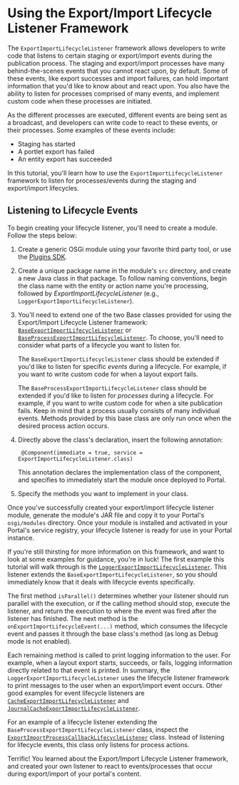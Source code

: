 # Using the Export/Import Lifecycle Listener Framework

The `ExportImportLifecycleListener` framework allows developers to write code
that listens to certain staging or export/import events during the publication
process. The staging and export/import processes have many behind-the-scenes
events that you cannot react upon, by default. Some of these events, like export
successes and import failures, can hold important information that you'd like
to know about and react upon. You also have the ability to listen for processes
comprised of many events, and implement custom code when these processes are
initiated.

As the different processes are executed, different events are being sent as a
broadcast, and developers can write code to react to these events, or their
processes. Some examples of these events include:

- Staging has started
- A portlet export has failed
- An entity export has succeeded

In this tutorial, you'll learn how to use the `ExportImportLifecycleListener`
framework to listen for processes/events during the staging and export/import
lifecycles.

## Listening to Lifecycle Events

To begin creating your lifecycle listener, you'll need to create a module.
Follow the steps below:

1. Create a generic OSGi module using your favorite third party tool, or use the
[Plugins SDK](/develop/tutorials/-/knowledge_base/7-0/creating-a-simple-bundle).

2. Create a unique package name in the module's `src` directory, and create a
   new Java class in that package. To follow naming conventions, begin the class
   name with the entity or action name you're processing, followed by
   *ExportImportLifecycleListener* (e.g.,
   `LoggerExportImportLifecycleListener`).

3. You'll need to extend one of the two Base classes provided for using the
   Export/Import Lifecycle Listener framework:
   [`BaseExportImportLifecycleListener`](https://github.com/liferay/liferay-portal/blob/master/portal-service/src/com/liferay/portlet/exportimport/lifecycle/BaseExportImportLifecycleListener.java)
   or
   [`BaseProcessExportImportLifecycleListener`](https://github.com/liferay/liferay-portal/blob/master/portal-service/src/com/liferay/portlet/exportimport/lifecycle/BaseProcessExportImportLifecycleListener.java).
   To choose, you'll need to consider what parts of a lifecycle you want to
   listen for.

    The `BaseExportImportLifecycleListener` class should be extended if you'd
    like to listen for specific *events* during a lifecycle. For example, if you
    want to write custom code for when a layout export fails.

    The `BaseProcessExportImportLifecycleListener` class should be extended if
    you'd like to listen for *processes* during a lifecycle. For example, if you
    want to write custom code for when a site publication fails. Keep in mind
    that a process usually consists of many individual events. Methods provided
    by this base class are only run once when the desired process action occurs.

4. Directly above the class's declaration, insert the following annotation:

        @Component(immediate = true, service = ExportImportLifecycleListener.class)

    This annotation declares the implementation class of the component, and
    specifies to immediately start the module once deployed to Portal.

5. Specify the methods you want to implement in your class.

Once you've successfully created your export/import lifecycle listener module,
generate the module's JAR file and copy it to your Portal's `osgi/modules`
directory. Once your module is installed and activated in your Portal's service
registry, your lifecycle listener is ready for use in your Portal instance.

If you're still thirsting for more information on this framework, and want to
look at some examples for guidance, you're in luck! The first example this
tutorial will walk through is the
[`LoggerExportImportLifecycleListener`](https://github.com/liferay/liferay-portal/blob/master/modules/apps/export-import/export-import-service/src/com/liferay/exportimport/lifecycle/LoggerExportImportLifecycleListener.java).
This listener extends the `BaseExportImportLifecycleListener`, so you should
immediately know that it deals with lifecycle events specifically.

The first method `isParallel()` determines whether your listener should run
parallel with the execution, or if the calling method should stop, execute the
listener, and return the execution to where the event was fired after the
listener has finished. The next method is the
`onExportImportLifecycleEvent(...)` method, which consumes the lifecycle event
and passes it through the base class's method (as long as Debug mode is not
enabled).

Each remaining method is called to print logging information to the user. For
example, when a layout export starts, succeeds, or fails, logging information
directly related to that event is printed. In summary, the
`LoggerExportImportLifecycleListener` uses the lifecycle listener framework to
print messages to the user when an export/import event occurs. Other good
examples for event lifecycle listeners are
[`CacheExportImportLifecycleListener`](https://github.com/liferay/liferay-portal/blob/master/modules/apps/export-import/export-import-service/src/com/liferay/exportimport/lifecycle/CacheExportImportLifecycleListener.java)
and [`JournalCacheExportImportLifecycleListener`](https://github.com/liferay/liferay-portal/blob/master/modules/apps/journal/journal-web/src/com/liferay/journal/web/lar/lifecycle/JournalCacheExportImportLifecycleListener.java).

For an example of a lifecycle listener extending the
`BaseProcessExportImportLifecycleListener` class, inspect the
[`ExportImportProcessCallbackLifecycleListener`](https://github.com/liferay/liferay-portal/blob/master/modules/apps/export-import/export-import-service/src/com/liferay/exportimport/lifecycle/ExportImportProcessCallbackLifecycleListener.java)
class. Instead of listening for lifecycle events, this class only listens for
process actions.

Terrific! You learned about the Export/Import Lifecycle Listener framework, and
created your own listener to react to events/processes that occur during
export/import of your portal's content.
